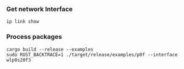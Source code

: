 ###  Get network Interface
```
ip link show
```

### Process packages
```
cargo build --release --examples
sudo RUST_BACKTRACE=1 ./target/release/examples/p0f --interface wlp0s20f3
```

